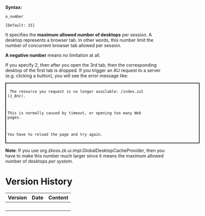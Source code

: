 **Syntax:**

<max-desktops-per-session>*`a_number`*</max-desktops-per-session>

`[Default: 15]`

It specifies the **maximum allowed number of desktops** per session. A
desktop represents a browser tab. In other words, this number limit the
number of concurrent browser tab allowed per session.

**A negative number** means no limitation at all.

If you specify 2, then after you open the 3rd tab, then the
corresponding desktop of the first tab is dropped. If you trigger an AU
request to a server (e.g. clicking a button), you will see the error
message like:

<div style="width:600px;margin:auto; border:solid 2px; padding:5px">

<code> The resource you request is no longer available: /index.zul
(z_8nc).

This is normally caused by timeout, or opening too many Web pages.

You have to reload the page and try again.</code>

</div>

**Note**: If you use
<javadoc>org.zkoss.zk.ui.impl.GlobalDesktopCacheProvider</javadoc>, then
you have to make this number much larger since it means the maximum
allowed number of desktops *per system*.

# Version History

| Version | Date | Content |
|---------|------|---------|
|         |      |         |
